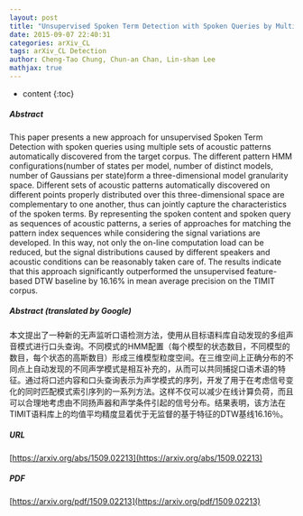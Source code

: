 ```yaml
---
layout: post
title: "Unsupervised Spoken Term Detection with Spoken Queries by Multi-level Acoustic Patterns with Varying Model Granularity"
date: 2015-09-07 22:40:31
categories: arXiv_CL
tags: arXiv_CL Detection
author: Cheng-Tao Chung, Chun-an Chan, Lin-shan Lee
mathjax: true
---
```


* content
{:toc}

##### Abstract
This paper presents a new approach for unsupervised Spoken Term Detection with spoken queries using multiple sets of acoustic patterns automatically discovered from the target corpus. The different pattern HMM configurations(number of states per model, number of distinct models, number of Gaussians per state)form a three-dimensional model granularity space. Different sets of acoustic patterns automatically discovered on different points properly distributed over this three-dimensional space are complementary to one another, thus can jointly capture the characteristics of the spoken terms. By representing the spoken content and spoken query as sequences of acoustic patterns, a series of approaches for matching the pattern index sequences while considering the signal variations are developed. In this way, not only the on-line computation load can be reduced, but the signal distributions caused by different speakers and acoustic conditions can be reasonably taken care of. The results indicate that this approach significantly outperformed the unsupervised feature-based DTW baseline by 16.16\% in mean average precision on the TIMIT corpus.

##### Abstract (translated by Google)
本文提出了一种新的无声监听口语检测方法，使用从目标语料库自动发现的多组声音模式进行口头查询。不同模式的HMM配置（每个模型的状态数目，不同模型的数目，每个状态的高斯数目）形成三维模型粒度空间。在三维空间上正确分布的不同点上自动发现的不同声学模式是相互补充的，从而可以共同捕捉口语术语的特征。通过将口述内容和口头查询表示为声学模式的序列，开发了用于在考虑信号变化的同时匹配模式索引序列的一系列方法。这样不仅可以减少在线计算负荷，而且可以合理地考虑由不同扬声器和声学条件引起的信号分布。结果表明，该方法在TIMIT语料库上的均值平均精度显着优于无监督的基于特征的DTW基线16.16％。

##### URL
[https://arxiv.org/abs/1509.02213](https://arxiv.org/abs/1509.02213)

##### PDF
[https://arxiv.org/pdf/1509.02213](https://arxiv.org/pdf/1509.02213)

